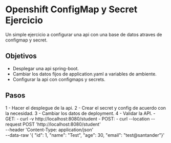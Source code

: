 # Openshift ConfigMap y Secret Ejercicio

Un simple ejercicio a configurar una api con una base de datos atraves de configmap y secret.

## Objetivos
- Desplegar una api spring-boot.
- Cambiar los datos fijos de application.yaml a variables de ambiente.
- Configurar la api con configmaps y secrets.

## Pasos
1 - Hacer el desplegue de la api.
2 - Crear el secret y config de acuerdo con la necesidad.
3 - Cambiar los datos de deployment.
4 - Validar la API.
    - GET:
        - curl -v http://localhost:8080/student
    - POST:
        - curl --location --request POST 'http://localhost:8080/student' \
                --header 'Content-Type: application/json' \
                --data-raw '{
                    "id": 1,
                    "name": "Test",
                    "age": 30,
                    "email": "test@santander"}'

    
